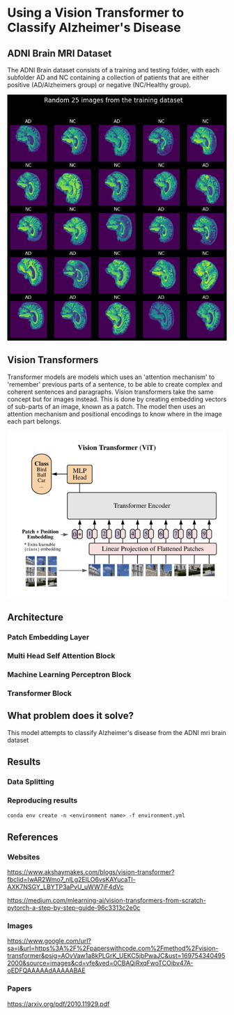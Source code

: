 # Using a Vision Transformer to Classify Alzheimer's Disease

## ADNI Brain MRI Dataset
The ADNI Brain dataset consists of a training and testing folder, with each subfolder AD and NC containing a collection of patients that are either positive (AD/Alzheimers group) or negative (NC/Healthy group).

![Alt text](images/data_samples.png)

## Vision Transformers
Transformer models are models which uses an 'attention mechanism' to 'remember' previous parts of a sentence, to be able to create complex and coherent sentences and paragraphs. Vision transformers take the same concept but for images instead. This is done by creating embedding vectors of sub-parts of an image, known as a patch. The model then uses an attention mechanism and positional encodings to know where in the image each part belongs.

![Alt text](images/vit_diagram.png)

## Architecture
### Patch Embedding Layer

### Multi Head Self Attention Block

### Machine Learning Perceptron Block

### Transformer Block


## What problem does it solve?
This model attempts to classify Alzheimer's disease from the ADNI mri brain dataset
## Results
### Data Splitting

### Reproducing results
```
conda env create -n <environment name> -f environment.yml
```

## References
### Websites
https://www.akshaymakes.com/blogs/vision-transformer?fbclid=IwAR2Wmo7_nlLg2EILO6vsKAYucaTl-AXK7NSGY_LBYTP3aPvU_uWW7iF4dVc

https://medium.com/mlearning-ai/vision-transformers-from-scratch-pytorch-a-step-by-step-guide-96c3313c2e0c

### Images
https://www.google.com/url?sa=i&url=https%3A%2F%2Fpaperswithcode.com%2Fmethod%2Fvision-transformer&psig=AOvVaw1a8kPLGrK_UEKC5jbPwaJC&ust=1697543404952000&source=images&cd=vfe&ved=0CBAQjRxqFwoTCOibv47A-oEDFQAAAAAdAAAAABAE

### Papers
https://arxiv.org/pdf/2010.11929.pdf